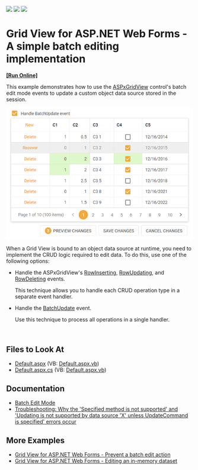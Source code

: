 <!-- default badges list -->

![](https://img.shields.io/endpoint?url=https://codecentral.devexpress.com/api/v1/VersionRange/128532752/18.2.4%2B)
[![](https://img.shields.io/badge/Open_in_DevExpress_Support_Center-FF7200?style=flat-square&logo=DevExpress&logoColor=white)](https://supportcenter.devexpress.com/ticket/details/E5045)
[![](https://img.shields.io/badge/📖_How_to_use_DevExpress_Examples-e9f6fc?style=flat-square)](https://docs.devexpress.com/GeneralInformation/403183)

<!-- default badges end -->

# Grid View for ASP.NET Web Forms - A simple batch editing implementation

<!-- run online -->

**[[Run Online]](https://codecentral.devexpress.com/e5045/)**

<!-- run online end -->

This example demonstrates how to use the [ASPxGridView](https://docs.devexpress.com/AspNet/DevExpress.Web.ASPxGridView) control's batch edit mode events to update a custom object data source stored in the session.

![Simple Batch Edit implementation](simple-batch-edit.png)

When a Grid View is bound to an object data source at runtime, you need to implement the CRUD logic required to edit data. To do this, use one of the following options:

- Handle the ASPxGridView's [RowInserting](https://docs.devexpress.com/AspNet/DevExpress.Web.ASPxGridView.RowInserting), [RowUpdating](https://docs.devexpress.com/AspNet/DevExpress.Web.ASPxGridView.RowUpdating), and [RowDeleting](https://docs.devexpress.com/AspNet/DevExpress.Web.ASPxGridView.RowDeleting) events.

  This technique allows you to handle each CRUD operation type in a separate event handler.

- Handle the [BatchUpdate](https://docs.devexpress.com/AspNet/DevExpress.Web.ASPxGridBase.BatchUpdate) event.

  Use this technique to process all operations in a single handler.

<br/>

## Files to Look At

- [Default.aspx](./CS/WebSite/Default.aspx) (VB: [Default.aspx.vb](./VB/WebSite/Default.aspx.vb))
- [Default.aspx.cs](./CS/WebSite/Default.aspx.cs) (VB: [Default.aspx.vb](./VB/WebSite/Default.aspx.vb))

## Documentation

- [Batch Edit Mode](https://docs.devexpress.com/AspNet/16443/components/grid-view/concepts/edit-data/batch-edit-mode)
- [Troubleshooting: Why the 'Specified method is not supported' and 'Updating is not supported by data source 'X' unless UpdateCommand is specified' errors occur](https://docs.devexpress.com/AspNet/403771/troubleshooting/grid-related-issues/crud-operations-with-custom-data-source)

## More Examples

- [Grid View for ASP.NET Web Forms - Prevent a batch edit action](https://github.com/DevExpress-Examples/aspxgridview-prevent-batch-edit-action)
- [Grid View for ASP.NET Web Forms - Editing an in-memory dataset](https://github.com/DevExpress-Examples/aspxgridview-edit-in-memory-dataset)
